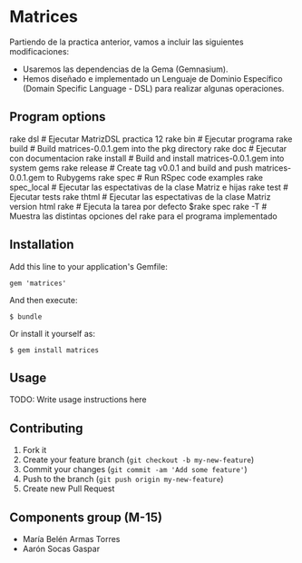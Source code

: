 # Matrices

Partiendo de la practica anterior, vamos a incluir las siguientes modificaciones:

  - Usaremos las dependencias de la Gema (Gemnasium).
  - Hemos diseñado e implementado un Lenguaje de Dominio Específico (Domain Specific Language - DSL) para realizar algunas operaciones.


## Program options

rake dsl	 # Ejecutar MatrizDSL practica 12
rake bin         # Ejecutar programa
rake build       # Build matrices-0.0.1.gem into the pkg directory
rake doc         # Ejecutar con documentacion
rake install     # Build and install matrices-0.0.1.gem into system gems
rake release     # Create tag v0.0.1 and build and push matrices-0.0.1.gem to Rubygems
rake spec        # Run RSpec code examples
rake spec_local  # Ejecutar las espectativas de la clase Matriz e hijas
rake test        # Ejecutar tests
rake thtml       # Ejecutar las espectativas de la clase Matriz version html
rake		 # Ejecuta la tarea por defecto $rake spec
rake -T		 # Muestra las distintas opciones del rake para el programa implementado

## Installation

Add this line to your application's Gemfile:

    gem 'matrices'

And then execute:

    $ bundle

Or install it yourself as:

    $ gem install matrices

## Usage

TODO: Write usage instructions here

## Contributing

1. Fork it
2. Create your feature branch (`git checkout -b my-new-feature`)
3. Commit your changes (`git commit -am 'Add some feature'`)
4. Push to the branch (`git push origin my-new-feature`)
5. Create new Pull Request

## Components group (M-15)

 - María Belén Armas Torres
 - Aarón Socas Gaspar


